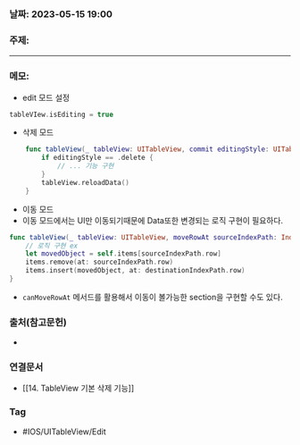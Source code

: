 ### 날짜: 2023-05-15 19:00

### 주제: 
---
### 메모:
- edit 모드 설정 
~~~ swift 
tableVIew.isEditing = true 
~~~
- 삭제 모드 
~~~ swift 
    func tableView(_ tableView: UITableView, commit editingStyle: UITableViewCell.EditingStyle, forRowAt indexPath: IndexPath) {
        if editingStyle == .delete {
	        // ... 기능 구현
        }
        tableView.reloadData()
    }
~~~
- 이동 모드 
- 이동 모드에서는 UI만 이동되기때문에 Data또한 변경되는 로직 구현이 필요하다. 
``` swift 
func tableView(_ tableView: UITableView, moveRowAt sourceIndexPath: IndexPath, to destinationIndexPath: IndexPath) { 
	// 로직 구현 ex 
	let movedObject = self.items[sourceIndexPath.row]
	items.remove(at: sourceIndexPath.row)
	items.insert(movedObject, at: destinationIndexPath.row)
}
```
- `canMoveRowAt` 메서드를 활용해서 이동이 볼가능한 section을 구현할 수도 있다. 

### 출처(참고문헌) 
- 

### 연결문서 
- [[14. TableView 기본 삭제 기능]]

### Tag
- #IOS/UITableView/Edit 